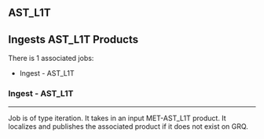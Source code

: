 ## AST_L1T
Ingests AST_L1T Products
----
There is 1 associated jobs:
- Ingest - AST_L1T

### Ingest - AST_L1T
-----
Job is of type iteration. It takes in an input MET-AST_L1T product. It localizes and publishes the associated product if it does not exist on GRQ.

